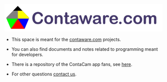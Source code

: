 [![Contaware](/assets/contaware-header.png)](https://www.contaware.com/)

- This space is meant for the [contaware.com](https://www.contaware.com/) projects.

- You can also find documents and notes related to programming meant for developers.

- There is a repository of the ContaCam app fans, see [here](https://github.com/frakman1/ContaCam/).

- For other questions [contact us](https://www.contaware.com/help/support-contact.html).
